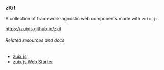 ### zKit

A collection of framework-agnostic web components made with `zuix.js`.

https://zuixjs.github.io/zkit


###### Related resources and docs

- [zuix.js](https://github.com/zuixjs/zuix)
- [zuix.js Web Starter](https://github.com/zuixjs/zuix-web-starter)
